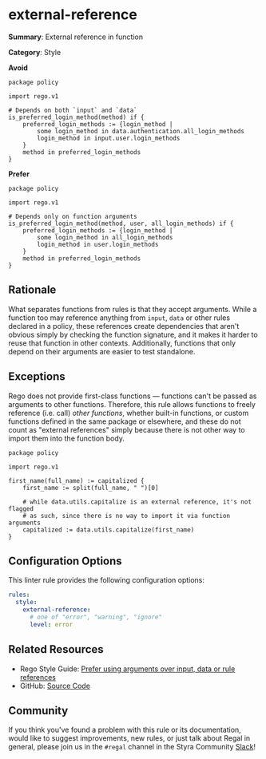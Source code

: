 # external-reference

**Summary**: External reference in function

**Category**: Style

**Avoid**
```rego
package policy

import rego.v1

# Depends on both `input` and `data`
is_preferred_login_method(method) if {
    preferred_login_methods := {login_method |
        some login_method in data.authentication.all_login_methods
        login_method in input.user.login_methods
    }
    method in preferred_login_methods
}
```

**Prefer**
```rego
package policy

import rego.v1

# Depends only on function arguments
is_preferred_login_method(method, user, all_login_methods) if {
    preferred_login_methods := {login_method |
        some login_method in all_login_methods
        login_method in user.login_methods
    }
    method in preferred_login_methods
}
```

## Rationale

What separates functions from rules is that they accept arguments. While a function too may reference anything from
`input`, `data` or other rules declared in a policy, these references create dependencies that aren't obvious simply by
checking the function signature, and it makes it harder to reuse that function in other contexts. Additionally,
functions that only depend on their arguments are easier to test standalone.

## Exceptions

Rego does not provide first-class functions — functions can't be passed as arguments to other functions. Therefore, this
rule allows functions to freely reference (i.e. call) _other functions_, whether built-in functions, or custom functions
defined in the same package or elsewhere, and these do not count as "external references" simply because there is not
other way to import them into the function body.

```rego
package policy

import rego.v1

first_name(full_name) := capitalized {
    first_name := split(full_name, " ")[0]

    # while data.utils.capitalize is an external reference, it's not flagged
    # as such, since there is no way to import it via function arguments
    capitalized := data.utils.capitalize(first_name)
}
```

## Configuration Options

This linter rule provides the following configuration options:

```yaml
rules:
  style:
    external-reference:
      # one of "error", "warning", "ignore"
      level: error
```

## Related Resources

- Rego Style Guide: [Prefer using arguments over input, data or rule references](https://github.com/StyraInc/rego-style-guide#prefer-using-arguments-over-input-data-or-rule-references)
- GitHub: [Source Code](https://github.com/StyraInc/regal/blob/main/bundle/regal/rules/style/external-reference/external_reference.rego)

## Community

If you think you've found a problem with this rule or its documentation, would like to suggest improvements, new rules,
or just talk about Regal in general, please join us in the `#regal` channel in the Styra Community
[Slack](https://communityinviter.com/apps/styracommunity/signup)!
